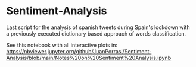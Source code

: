 # Sentiment-Analysis
Last script for the analysis of spanish tweets during Spain's lockdown with a previously executed dictionary based approach of words classification.

See this notebook with all interactive plots in: https://nbviewer.jupyter.org/github/JuanPorrasl/Sentiment-Analysis/blob/main/Notes%20on%20Sentiment%20Analysis.ipynb
